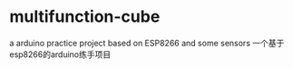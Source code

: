 # multifunction-cube
a arduino practice project based on ESP8266 and some sensors
一个基于esp8266的arduino练手项目
